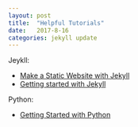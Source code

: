 ```yaml
---
layout: post
title:  "Helpful Tutorials"
date:   2017-8-16
categories: jekyll update
---
```


Jeykll:
- [Make a Static Website with Jekyll](https://www.taniarascia.com/make-a-static-website-with-jekyll/)
- [Getting started with Jekyll](https://scotch.io/tutorials/getting-started-with-jekyll-plus-a-free-bootstrap-3-starter-theme)

Python:
- [Getting Started with Python](https://opentechschool.github.io/python-beginners/en/getting_started.html)

